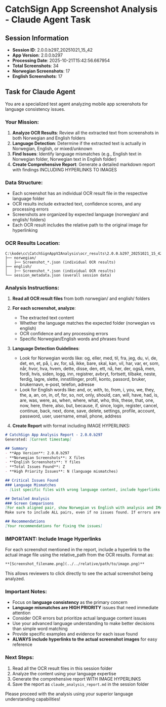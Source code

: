 # CatchSign App Screenshot Analysis - Claude Agent Task

## Session Information
- **Session ID**: 2.0.0.b297_20251021_15_42
- **App Version**: 2.0.0.b297
- **Processing Date**: 2025-10-21T15:42:56.667954
- **Total Screenshots**: 34
- **Norwegian Screenshots**: 17
- **English Screenshots**: 17

## Task for Claude Agent

You are a specialized test agent analyzing mobile app screenshots for language consistency issues. 

### Your Mission:
1. **Analyze OCR Results**: Review all the extracted text from screenshots in both Norwegian and English folders
2. **Language Detection**: Determine if the extracted text is actually in Norwegian, English, or mixed/unknown
3. **Find Issues**: Identify language mismatches (e.g., English text in Norwegian folder, Norwegian text in English folder)
4. **Create Comprehensive Report**: Generate a detailed markdown report with findings INCLUDING HYPERLINKS TO IMAGES

### Data Structure:
- Each screenshot has an individual OCR result file in the respective language folder
- OCR results include extracted text, confidence scores, and any processing errors
- Screenshots are organized by expected language (norwegian/ and english/ folders)
- Each OCR result includes the relative path to the original image for hyperlinking

### OCR Results Location:
```
C:\kode\cc\CatchSignAppV2Analysis\ocr_results\2.0.0.b297_20251021_15_42/
├── norwegian/
│   ├── Screenshot_*.json (individual OCR results)
├── english/
│   ├── Screenshot_*.json (individual OCR results)
└── session_metadata.json (overall session data)
```

### Analysis Instructions:

1. **Read all OCR result files** from both norwegian/ and english/ folders
2. **For each screenshot, analyze**:
   - The extracted text content
   - Whether the language matches the expected folder (norwegian vs english)
   - OCR confidence and any processing errors
   - Specific Norwegian/English words and phrases found

3. **Language Detection Guidelines**:
   - Look for Norwegian words like: og, eller, med, til, fra, jeg, du, vi, de, det, en, et, på, i, av, for, så, ikke, bare, skal, kan, vil, har, var, er, som, når, hvor, hva, hvem, dette, disse, den, ett, nå, her, der, også, men, fordi, hvis, siden, logg, inn, registrer, avbryt, fortsett, tilbake, neste, ferdig, lagre, slette, innstillinger, profil, konto, passord, bruker, brukernavn, e-post, telefon, adresse
   - Look for English words like: and, or, with, to, from, i, you, we, they, the, a, an, on, in, of, for, so, not, only, should, can, will, have, had, is, are, was, were, as, when, where, what, who, this, these, that, one, now, here, there, also, but, because, if, since, login, register, cancel, continue, back, next, done, save, delete, settings, profile, account, password, user, username, email, phone, address

4. **Create Report** with format including IMAGE HYPERLINKS:


```markdown
# CatchSign App Analysis Report - 2.0.0.b297
Generated: [Current timestamp]

## Summary
- **App Version**: 2.0.0.b297
- **Norwegian Screenshots**: X files
- **English Screenshots**: Y files  
- **Total Issues Found**: Z
- **High Priority Issues**: N (language mismatches)

## Critical Issues Found
### Language Mismatches
- [List specific files with wrong language content, include hyperlinks to images]

## Detailed Analysis
### Screen Comparisons
[For each aligned pair, show Norwegian vs English with analysis and IMAGE HYPERLINKS]
Make sure to include ALL pairs, even if no issues found. If errors are found (english vs norwegian or norwegian vs english), highlight them clearly.

## Recommendations
[Your recommendations for fixing the issues]
```

### IMPORTANT: Include Image Hyperlinks
For each screenshot mentioned in the report, include a hyperlink to the actual image file using the relative_path from the OCR results. Format as:
```markdown
**[Screenshot_filename.png](../../relative/path/to/image.png)**
```

This allows reviewers to click directly to see the actual screenshot being analyzed.

### Important Notes:
- Focus on **language consistency** as the primary concern
- **Language mismatches are HIGH PRIORITY** issues that need immediate attention
- Consider OCR errors but prioritize actual language content issues
- Use your advanced language understanding to make better decisions than simple word matching
- Provide specific examples and evidence for each issue found
- **ALWAYS include hyperlinks to the actual screenshot images** for easy reference

### Next Steps:
1. Read all the OCR result files in this session folder
2. Analyze the content using your language expertise
3. Generate the comprehensive report WITH IMAGE HYPERLINKS
4. Save the report as `claude_analysis_report.md` in the session folder

Please proceed with the analysis using your superior language understanding capabilities!

